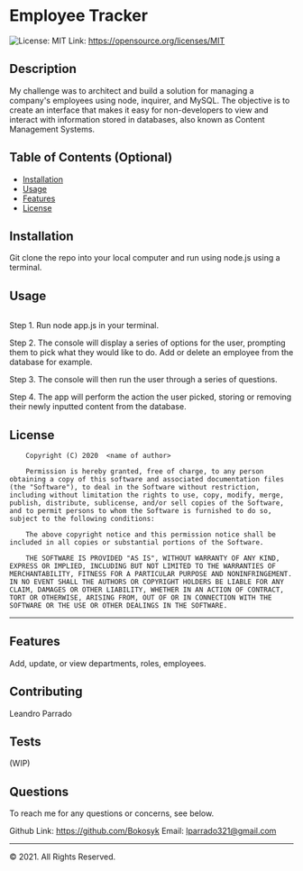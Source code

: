 # Employee Tracker
![License: MIT](https://img.shields.io/badge/License-MIT-yellow.svg) Link: https://opensource.org/licenses/MIT


## Description 
My challenge was to architect and build a solution for managing a company's employees using node, inquirer, and MySQL. The objective is to create an interface that makes it easy for non-developers to view and interact with information stored in databases, also known as Content Management Systems.

## Table of Contents (Optional)

* [Installation](#installation)
* [Usage](#usage)
* [Features](#features)
* [License](#license)


## Installation

Git clone the repo into your local computer and run using node.js using a terminal.

## Usage 

![]()

Step 1. Run node app.js in your terminal.

Step 2. The console will display a series of options for the user, prompting them to pick what they would like to do. Add or delete an employee from the database for example.

Step 3. The console will then run the user through a series of questions.

Step 4. The app will perform the action the user picked, storing or removing their newly inputted content from the database.

## License

        Copyright (C) 2020  <name of author>
        
        Permission is hereby granted, free of charge, to any person obtaining a copy of this software and associated documentation files (the "Software"), to deal in the Software without restriction, including without limitation the rights to use, copy, modify, merge, publish, distribute, sublicense, and/or sell copies of the Software, and to permit persons to whom the Software is furnished to do so, subject to the following conditions:
        
        The above copyright notice and this permission notice shall be included in all copies or substantial portions of the Software.
        
        THE SOFTWARE IS PROVIDED "AS IS", WITHOUT WARRANTY OF ANY KIND, EXPRESS OR IMPLIED, INCLUDING BUT NOT LIMITED TO THE WARRANTIES OF MERCHANTABILITY, FITNESS FOR A PARTICULAR PURPOSE AND NONINFRINGEMENT. IN NO EVENT SHALL THE AUTHORS OR COPYRIGHT HOLDERS BE LIABLE FOR ANY CLAIM, DAMAGES OR OTHER LIABILITY, WHETHER IN AN ACTION OF CONTRACT, TORT OR OTHERWISE, ARISING FROM, OUT OF OR IN CONNECTION WITH THE SOFTWARE OR THE USE OR OTHER DEALINGS IN THE SOFTWARE.

---

## Features

Add, update, or view  departments, roles, employees.

## Contributing

Leandro Parrado

## Tests

(WIP)

## Questions

To reach me for any questions or concerns, see below.

Github Link: https://github.com/Bokosyk
Email: lparrado321@gmail.com

---

© 2021. All Rights Reserved.